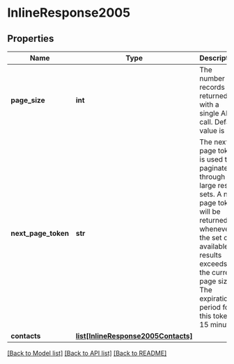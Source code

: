 # InlineResponse2005

## Properties
Name | Type | Description | Notes
------------ | ------------- | ------------- | -------------
**page_size** | **int** | The number of records returned with a single API call. Default value is &#x60;1&#x60;. | [optional] 
**next_page_token** | **str** | The next page token is used to paginate through large result sets. A next page token will be returned whenever the set of available results exceeds the current page size. The expiration period for this token is 15 minutes. | [optional] 
**contacts** | [**list[InlineResponse2005Contacts]**](InlineResponse2005Contacts.md) |  | [optional] 

[[Back to Model list]](../README.md#documentation-for-models) [[Back to API list]](../README.md#documentation-for-api-endpoints) [[Back to README]](../README.md)

